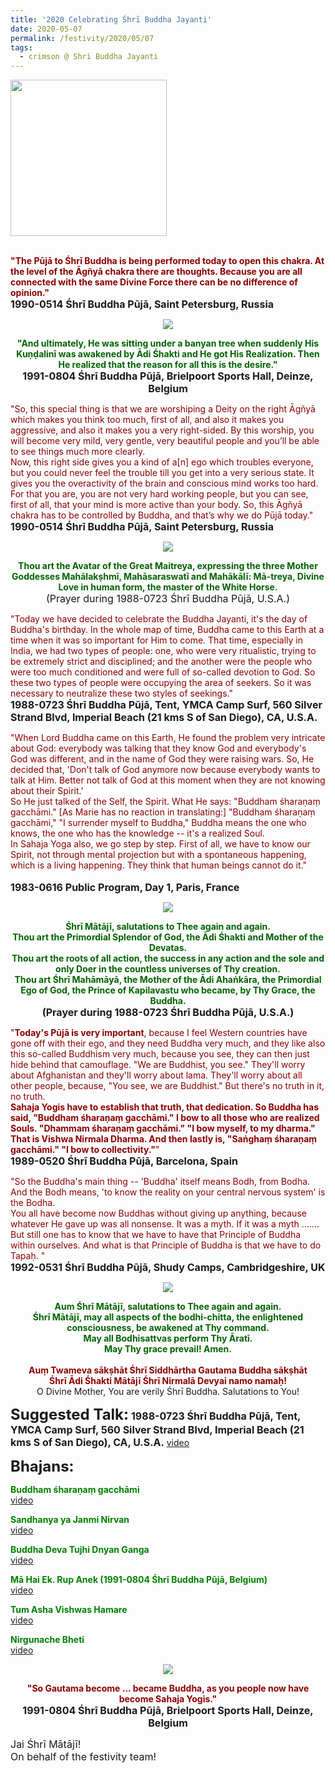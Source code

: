```yaml
---
title: '2020 Celebrating Śhrī Buddha Jayanti'
date: 2020-05-07
permalink: /festivity/2020/05/07
tags:
  - crimson @ Shri Buddha Jayanti
---
```


<div style="text-align: left"><img src="/images/image00.png" width="250" /></div><br>

<p>
<font color="DarkRed"><b>"The Pūjā to Śhrī Buddha is being performed today to open this chakra. At the level of the Āgñyā chakra there are thoughts. Because you are all connected with the same Divine Force there can be no difference of opinion."</b></font><br>
<font size="+0"><b>1990-0514 Śhrī Buddha Pūjā, Saint Petersburg, Russia</b></font>
</p>

<div style="text-align: center"><img src="/images/image430.png" /></div>

<p style="text-align:center;">
<font color="DarkGreen"><b>"And ultimately, He was sitting under a banyan tree when suddenly His Kuṇḍalinī was awakened by Ādi Śhakti and He got His Realization. Then He realized that the reason for all this is the desire."</b></font><br>
<font size="+0"><b>1991-0804 Śhrī Buddha Pūjā, Brielpoort Sports Hall, Deinze, Belgium</b></font>
</p>

<p>
<font color="DarkRed">"So, this special thing is that we are worshiping a Deity on the right Āgñyā which makes you think too much, first of all, and also it makes you aggressive, and also it makes you a very right-sided. By this worship, you will become very mild, very gentle, very beautiful people and you’ll be able to see things much more clearly.<br>
Now, this right side gives you a kind of a[n] ego which troubles everyone, but you could never feel the trouble till you get into a very serious state. It gives you the overactivity of the brain and conscious mind works too hard. For that you are, you are not very hard working people, but you can see, first of all, that your mind is more active than your body. So, this Āgñyā chakra has to be controlled by Buddha, and that’s why we do Pūjā today."</font><br>
<font size="+0"><b>1990-0514 Śhrī Buddha Pūjā, Saint Petersburg, Russia</b></font>
</p>

<div style="text-align: center"><img src="/images/image431.png" /></div>

<p style="text-align:center;">
<font color="DarkGreen"><b>Thou art the Avatar of the Great Maitreya, expressing the three Mother Goddesses Mahālakṣhmī, Mahāsaraswatī and Mahākālī: Mā-treya, Divine Love in human form, the master of the White Horse.</b></font><br>
<font size="+0">(Prayer during 1988-0723 Śhrī Buddha Pūjā, U.S.A.)</font>
</p>

<p>
<font color="DarkRed">"Today we have decided to celebrate the Buddha Jayanti, it's the day of Buddha's birthday. In the whole map of time, Buddha came to this Earth at a time when it was so important for Him to come. That time, especially in India, we had two types of people: one, who were very ritualistic, trying to be extremely strict and disciplined; and the another were the people who were too much conditioned and were full of so-called devotion to God. So these two types of people were occupying the area of seekers. So it was necessary to neutralize these two styles of seekings."</font><br>
<font size="+0"><b>1988-0723 Śhrī Buddha Pūjā, Tent, YMCA Camp Surf, 560 Silver Strand Blvd, Imperial Beach (21 kms S of San Diego), CA, U.S.A.</b></font>
</p>

<p>
<font color="DarkRed">"When Lord Buddha came on this Earth, He found the problem very intricate about God: everybody was talking that they know God and everybody's God was different, and in the name of God they were raising wars. So, He decided that, 'Don't talk of God anymore now because everybody wants to talk at Him. Better not talk of God at this moment when they are not knowing about their Spirit.'<br>
So He just talked of the Self, the Spirit. What He says: "Buddham śharaṇaṃ gacchāmi." [As Marie has no reaction in translating:] "Buddham śharaṇaṃ gacchāmi," "I surrender myself to Buddha," Buddha means the one who knows, the one who has the knowledge -- it's a realized Soul.<br> 
In Sahaja Yoga also, we go step by step. First of all, we have to know our Spirit, not through mental projection but with a spontaneous happening, which is a living happening. They think that human beings cannot do it."<br></font><br>
<font size="+0"><b>1983-0616 Public Program, Day 1, Paris, France</b></font>
</p>

<div style="text-align: center"><img src="https://pub-1e517d8c73a64c9c82977d676b1fff72.r2.dev/image432.png" /></div>

<p style="text-align:center;">
<font color="DarkGreen"><b>Śhrī Mātājī, salutations to Thee again and again.<br>
Thou art the Primordial Splendor of God, the Ādi Śhakti and Mother of the Devatas.<br> 
Thou art the roots of all action, the success in any action and the sole and only Doer in the countless universes of Thy creation.<br>
Thou art Śhrī Mahāmāyā, the Mother of the Ādi Ahaṅkāra, the Primordial Ego of God, the Prince of Kapilavastu who became, by Thy Grace, the Buddha. </b></font><br>
<font size="+0"><b>(Prayer during 1988-0723 Śhrī Buddha Pūjā, U.S.A.)</b></font>
</p>

<p>
<font color="DarkRed">"<b>Today's Pūjā is very important</b>, because I feel Western countries have gone off with their ego, and they need Buddha very much, and they like also this so-called Buddhism very much, because you see, they can then just hide behind that camouflage. "We are Buddhist, you see." They'll worry about Afghanistan and they'll worry about lama. They'll worry about all other people, because, "You see, we are Buddhist." But there's no truth in it, no truth.<br>
<b>Sahaja Yogis have to establish that truth, that dedication. So Buddha has said, "Buddham śharaṇaṃ gacchāmi." I bow to all those who are realized Souls. "Dhammam śharaṇaṃ gacchāmi." "I bow myself, to my dharma." That is Vishwa Nirmala Dharma. And then lastly is, "Saṅghaṃ śharaṇaṃ gacchāmi." "I bow to collectivity."</b>"</font><br>
<font size="+0"><b>1989-0520 Śhrī Buddha Pūjā, Barcelona, Spain</b></font>
</p>

<p>
<font color="DarkRed">"So the Buddha's main thing -- 'Buddha' itself means Bodh, from Bodha. And the Bodh means, 'to know the reality on your central nervous system' is the Bodha.<br> 
You all have become now Buddhas without giving up anything, because whatever He gave up was all nonsense. It was a myth. If it was a myth ....... But still one has to know that we have to have that Principle of Buddha within ourselves. And what is that Principle of Buddha is that we have to do Tapaḥ. "</font><br>
<font size="+0"><b>1992-0531 Śhrī Buddha Pūjā, Shudy Camps, Cambridgeshire, UK</b></font>
</p>

<div style="text-align: center"><img src="/images/image433.png" /></div>

<p style="text-align:center;">
<font color="DarkGreen"><b>Aum Śhrī Mātājī, salutations to Thee again and again.<br>
Śhrī Mātājī, may all aspects of the bodhi-chitta, the enlightened consciousness, be awakened at Thy command.<br>
May all Bodhisattvas perform Thy Āratī.<br>
May Thy grace prevail! Amen.</b></font><br>
<br>
<font color="DarkRed"><b>Auṃ Twameva sākṣhāt Śhrī Siddhārtha Gautama Buddha sākṣhāt<br>
Śhrī Ādi Śhakti Mātājī Śhrī Nirmalā Devyai namo namaḥ!</b></font><br>
O Divine Mother, You are verily Śhrī Buddha. Salutations to You!
</p>

<font size="+2"><b>Suggested Talk:</b></font> 
<font size="+0"><b>1988-0723 Śhrī Buddha Pūjā, Tent, YMCA Camp Surf, 560 Silver Strand Blvd, Imperial Beach (21 kms S of San Diego), CA, U.S.A.</b></font>
<a href="https://www.youtube.com/watch?time_continue=2&v=0P-TjlF1dHo&feature=emb_logo"> video</a><br>

<font size="+2"><b>Bhajans:</b></font>

<p>
<font color="green"><b>Buddham śharaṇaṃ gacchāmi</b></font><br>
<a href="https://www.youtube.com/watch?v=3IRvnyOjUdI"> video</a><br>
</p>

<p>
<font color="green"><b>Sandhanya ya Janmi Nirvan</b></font><br>
<a href="https://www.youtube.com/watch?v=KR3lFmFS19A">video</a>
</p>

<p>
<font color="green"><b>Buddha Deva Tujhi Dnyan Ganga</b></font><br>
<a href="https://www.youtube.com/watch?v=VNhahxAcSCU">video</a>
</p>
 
<p>
<font color="green"><b>Mā Hai Ek. Rup Anek (1991-0804 Śhrī Buddha Pūjā, Belgium)</b></font><br>
<a href="https://soundcloud.com/sahaja-yoga-music/maa-hai-ek-rup-anek-1991-0804">video</a> 
</p>

<p>
<font color="green"><b>Tum Asha Vishwas Hamare</b></font><br>
<a href="https://www.youtube.com/watch?v=CCWev7vvF0s">video</a> 
</p>

<p>
<font color="green"><b>Nirgunache Bheti</b></font><br>
<a href="https://www.youtube.com/watch?v=hZpfZ6DBuQA">video</a> 
</p>

<div style="text-align: center"><img src="/images/image434.png" /></div>

<p style="text-align:center;">
<font color="DarkRed"><b>"So Gautama become ... became Buddha, as you people now have become Sahaja Yogis."</b></font><br>
<font size="+0"><b>1991-0804 Śhrī Buddha Pūjā, Brielpoort Sports Hall, Deinze, Belgium</b></font>
</p>

<p>
<font size="+0">Jai Śhrī Mātājī!<br>
On behalf of the festivity team!</font>
</p>